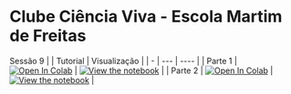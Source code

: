 # Clube Ciência Viva - Escola Martim de Freitas

Sessão 9
|   | Tutorial | Visualização |
| - | --- | ---- |
| Parte 1 | [![Open In Colab](https://colab.research.google.com/assets/colab-badge.svg)](https://colab.research.google.com/github/mfmachado/martim-de-freitas/tutorials/blob/main/SAG_sessao1_part1.ipynb) | [![View the notebook](https://img.shields.io/badge/render-nbviewer-orange.svg)](https://nbviewer.jupyter.org/github/mfmachado/martim-de-freitas/tutorials/blob/main/SAG_sessao1_part1.ipynb?flush_cache=true) |
| Parte 2 | [![Open In Colab](https://colab.research.google.com/assets/colab-badge.svg)](https://colab.research.google.com/github/mfmachado/martim-de-freitas/tutorials/blob/main/SAG_sessao1_part2.ipynb) | [![View the notebook](https://img.shields.io/badge/render-nbviewer-orange.svg)](https://nbviewer.jupyter.org/github/mfmachado/martim-de-freitas/tutorials/blob/main/SAG_sessao1_part2.ipynb?flush_cache=true) |
